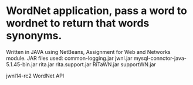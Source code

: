 # WordNet application, pass a word to wordnet to return that words synonyms.

Written in JAVA using NetBeans, Assignment for Web and Networks module.
JAR files used:
common-logging.jar
jwnl.jar
mysql-connctor-java-5.1.45-bin.jar
rita.jar
rita.support.jar
RiTaWN.jar
supportWN.jar

jwnl14-rc2 WordNet API
